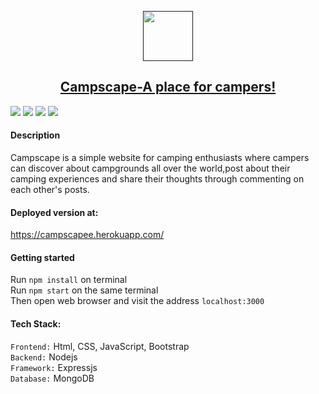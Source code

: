 <p align="center">
  <a href="" rel="noopener">
 <img width=80px src="https://i.pinimg.com/564x/62/aa/12/62aa12103cce6c8c5358fcdd69d9bd76.jpg"</a>
</p>
<h2 align = 'center'> Campscape-A place for campers!</h2>

[![](https://img.shields.io/badge/Made_with-Nodejs-green?style=for-the-badge&logo=node.js)](https://nodejs.org/en/)
[![](https://img.shields.io/badge/Made_with-Mongodb-darkgreen?style=for-the-badge&logo=Mongodb)](https://www.mongodb.org/)
[![](https://img.shields.io/badge/Styled_with-Bootstrap-purple?style=for-the-badge&logo=Bootstrap)](https://getbootstrap.com/docs/3.3/getting-started/)
[![](https://img.shields.io/badge/Deployed_on-Heroku-blue?style=for-the-badge&logo=heroku)](https://www.heroku.com/  "Heroku")


#### Description ##

<p>
Campscape is a simple website for camping enthusiasts where campers can discover about campgrounds all over the world,post about their camping experiences and share their thoughts through commenting on each other's posts.
</p>

#### Deployed version at: ##
https://campscapee.herokuapp.com/

#### Getting started
  
  Run `npm install` on terminal<br>
  Run `npm start` on the same terminal<br>
  Then open web browser and visit the address `localhost:3000`

#### Tech Stack:

`Frontend:` Html, CSS, JavaScript, Bootstrap<br>
`Backend:` Nodejs<br>
`Framework:` Expressjs<br>
`Database:` MongoDB
